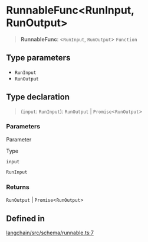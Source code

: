 RunnableFunc<RunInput, RunOutput\>
==================================

> **RunnableFunc**: <`RunInput`, `RunOutput`\> `Function`

Type parameters[](#type-parameters "Direct link to Type parameters")
---------------------------------------------------------------------

*   `RunInput`
*   `RunOutput`

Type declaration[](#type-declaration "Direct link to Type declaration")
------------------------------------------------------------------------

> (`input`: `RunInput`): `RunOutput` | `Promise`<`RunOutput`\>

### Parameters[](#parameters "Direct link to Parameters")

Parameter

Type

`input`

`RunInput`

### Returns[](#returns "Direct link to Returns")

`RunOutput` | `Promise`<`RunOutput`\>

Defined in[](#defined-in "Direct link to Defined in")
------------------------------------------------------

[langchain/src/schema/runnable.ts:7](https://github.com/hwchase17/langchainjs/blob/1c1274d/langchain/src/schema/runnable.ts#L7)